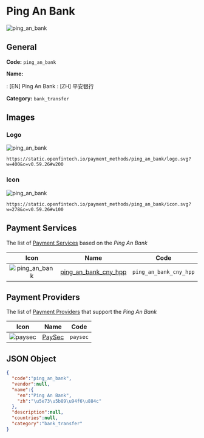 
# Ping An Bank 
![ping_an_bank](https://static.openfintech.io/payment_methods/ping_an_bank/logo.svg?w=400&c=v0.59.26#w200)  

## General 
**Code:** `ping_an_bank` 
 
**Name:** 
 
:	[EN] Ping An Bank 
:	[ZH] 平安银行 
 
**Category:** `bank_transfer` 
 

## Images 

### Logo 
![ping_an_bank](https://static.openfintech.io/payment_methods/ping_an_bank/logo.svg?w=400&c=v0.59.26#w200)  

```
https://static.openfintech.io/payment_methods/ping_an_bank/logo.svg?w=400&c=v0.59.26#w200
```  

### Icon 
![ping_an_bank](https://static.openfintech.io/payment_methods/ping_an_bank/icon.svg?w=278&c=v0.59.26#w100)  

```
https://static.openfintech.io/payment_methods/ping_an_bank/icon.svg?w=278&c=v0.59.26#w100
```  

## Payment Services 
 
The list of [Payment Services](/payment-services/) based on the _Ping An Bank_ 

|Icon|Name|Code| 
|:---:|:---:|:---:| 
|![ping_an_bank](https://static.openfintech.io/payment_methods/ping_an_bank/icon.svg?w=278&c=v0.59.26#w100) |[ping_an_bank_cny_hpp](/payment-services/ping_an_bank_cny_hpp/)|`ping_an_bank_cny_hpp`| 
 

## Payment Providers 
 
The list of [Payment Providers](/payment-providers/) that support the _Ping An Bank_ 

|Icon|Name|Code| 
|:---:|:---:|:---:| 
|![paysec](https://static.openfintech.io/payment_providers/paysec/icon.svg?w=278&c=v0.59.26#w100) |[PaySec](/payment-providers/paysec/)|`paysec`| 
 

## JSON Object 

```json
{
  "code":"ping_an_bank",
  "vendor":null,
  "name":{
    "en":"Ping An Bank",
    "zh":"\u5e73\u5b89\u94f6\u884c"
  },
  "description":null,
  "countries":null,
  "category":"bank_transfer"
}
```  
